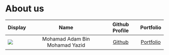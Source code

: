 # About us

Display | Name | Github Profile | Portfolio 
--------|:----:|:--------------:|:---------:
![](https://via.placeholder.com/100.png?text=Photo) | Mohamad Adam Bin Mohamad Yazid | [Github](https://github.com/mohamad-adam8991) | [Portfolio](docs/team/mohamad-adam8991.md)
